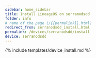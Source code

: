 ```yaml
---
sidebar: home_sidebar
title: Install LineageOS on serranodsdd
folder: info
# name of the page (/{{permalink}}.html)
redirect_from: serranodsdd_install.html
permalink: /devices/serranodsdd/install
device: serranodsdd
---
```

{% include templates/device_install.md %}
